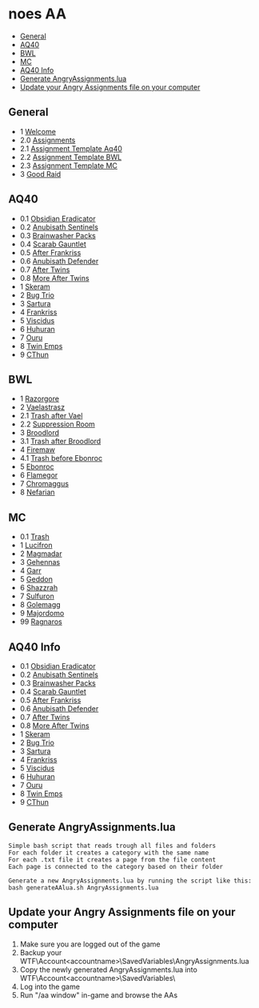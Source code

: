 # noes AA

* [General](#General)
* [AQ40](#AQ40)
* [BWL](#BWL)
* [MC](#MC)
* [AQ40 Info](#AQ40-Info)
* [Generate AngryAssignments.lua](#Generate-AngryAssignments.lua)
* [Update your Angry Assignments file on your computer](#Update-your-Angry-Assignments-file-on-your-computer)

## General

* 1 [Welcome](1_general/1_Welcome.txt)
* 2.0 [Assignments](1_general/2.0_Assignments.txt)
* 2.1 [Assignment Template Aq40](1_general/2.1_Aq40Template.txt)
* 2.2 [Assignment Template BWL](1_general/2.2_BwlTemplate.txt)
* 2.3 [Assignment Template MC](1_general/2.3_McTemplate.txt)
* 3 [Good Raid](1_general/3_GoodRaid.txt)

## AQ40

* 0.1 [Obsidian Eradicator](2_aq40/0.1_Eradicator.txt)
* 0.2 [Anubisath Sentinels](2_aq40/0.2_Sentinels.txt)
* 0.3 [Brainwasher Packs](2_aq40/0.3_Brainwashers.txt)
* 0.4 [Scarab Gauntlet](2_aq40/0.4_Gauntlet.txt)
* 0.5 [After Frankriss](2_aq40/0.5_AfterFrankriss.txt)
* 0.6 [Anubisath Defender](2_aq40/0.6_Defender.txt)
* 0.7 [After Twins](2_aq40/0.7_AfterTwins.txt)
* 0.8 [More After Twins](2_aq40/0.8_AfterTwins2.txt)
* 1 [Skeram](2_aq40/1._Skeram.txt)
* 2 [Bug Trio](2_aq40/2._Bug_Trio.txt)
* 3 [Sartura](2_aq40/3._Sartura.txt)
* 4 [Frankriss](2_aq40/4._Fankriss.txt)
* 5 [Viscidus](2_aq40/5._Viscidus.txt)
* 6 [Huhuran](2_aq40/6._Huhuran.txt)
* 7 [Ouru](2_aq40/7._Ouro.txt)
* 8 [Twin Emps](2_aq40/8._TwinEmps.txt)
* 9 [CThun](2_aq40/9._CThun.txt)

## BWL

* 1 [Razorgore](3_bwl/1._Razorgore.txt)
* 2 [Vaelastrasz](3_bwl/2._Vaelastrasz.txt)
* 2.1 [Trash after Vael](3_bwl/2.1_AfterVael.txt)
* 2.2 [Suppression Room](3_bwl/2.2_Suppression.txt)
* 3 [Broodlord](3_bwl/3._Broodlord.txt)
* 3.1 [Trash after Broodlord](3_bwl/3.1_AfterBrood.txt)
* 4 [Firemaw](3_bwl/4._Firemaw.txt)
* 4.1 [Trash before Ebonroc](3_bwl/4.1_BeforeEbonroc.txt)
* 5 [Ebonroc](3_bwl/5._Ebonroc.txt)
* 6 [Flamegor](3_bwl/6._Flamegor.txt)
* 7 [Chromaggus](3_bwl/7._Chromaggus.txt)
* 8 [Nefarian](3_bwl/8._Nefarian.txt)

## MC

* 0.1 [Trash](4_mc/0.1_Trash.txt)
* 1 [Lucifron](4_mc/1._Lucifron.txt)
* 2 [Magmadar](4_mc/2._Magmadar.txt)
* 3 [Gehennas](4_mc/3._Gehennas.txt)
* 4 [Garr](4_mc/4._Garr.txt)
* 5 [Geddon](4_mc/5._Geddon.txt)
* 6 [Shazzrah](4_mc/6._Shazzrah.txt)
* 7 [Sulfuron](4_mc/7._Sulfuron.txt)
* 8 [Golemagg](4_mc/8._Golemagg.txt)
* 9 [Majordomo](4_mc/9._Majordomo.txt)
* 99 [Ragnaros](4_mc/99_Ragnaros.txt)

## AQ40 Info

* 0.1 [Obsidian Eradicator](5_aq40_info/0.1_Eradicator.txt)
* 0.2 [Anubisath Sentinels](5_aq40_info/0.2_Sentinels.txt)
* 0.3 [Brainwasher Packs](5_aq40_info/0.3_Brainwashers.txt)
* 0.4 [Scarab Gauntlet](5_aq40_info/0.4_Gauntlet.txt)
* 0.5 [After Frankriss](5_aq40_info/0.5_AfterFrankriss.txt)
* 0.6 [Anubisath Defender](5_aq40_info/0.6_Defender.txt)
* 0.7 [After Twins](5_aq40_info/0.7_AfterTwins.txt)
* 0.8 [More After Twins](5_aq40_info/0.8_AfterTwins2.txt)
* 1 [Skeram](5_aq40_info/1._Skeram.txt)
* 2 [Bug Trio](5_aq40_info/2._Bug_Trio.txt)
* 3 [Sartura](5_aq40_info/3._Sartura.txt)
* 4 [Frankriss](5_aq40_info/4._Fankriss.txt)
* 5 [Viscidus](5_aq40_info/5._Viscidus.txt)
* 6 [Huhuran](5_aq40_info/6._Huhuran.txt)
* 7 [Ouru](5_aq40_info/7._Ouro.txt)
* 8 [Twin Emps](5_aq40_info/8._TwinEmps.txt)
* 9 [CThun](5_aq40_info/9._CThun.txt)

## Generate AngryAssignments.lua

```
Simple bash script that reads trough all files and folders
For each folder it creates a category with the same name
For each .txt file it creates a page from the file content
Each page is connected to the category based on their folder

Generate a new AngryAssignments.lua by running the script like this:
bash generateAAlua.sh AngryAssignments.lua
```

## Update your Angry Assignments file on your computer
1. Make sure you are logged out of the game
2. Backup your WTF\Account\<accountname>\SavedVariables\AngryAssignments.lua
3. Copy the newly generated AngryAssignments.lua into WTF\Account\<accountname>\SavedVariables\
4. Log into the game
5. Run "/aa window" in-game and browse the AAs
